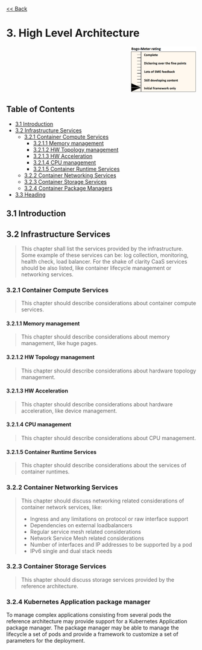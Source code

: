 [<< Back](../../openstack)

# 3. High Level Architecture
<p align="right"><img src="../figures/bogo_ifo.png" alt="scope" title="Scope" width="35%"/></p>

## Table of Contents

* [3.1 Introduction](#3.1)
* [3.2 Infrastructure Services](#3.2)
    * [3.2.1 Container Compute Services](#3.2.1)
        * [3.2.1.1 Memory management](#3.2.1.1)
        * [3.2.1.2 HW Topology management](#3.2.1.2)
        * [3.2.1.3 HW Acceleration](#3.2.1.3)
        * [3.2.1.4 CPU management](#3.2.1.4)
        * [3.2.1.5 Container Runtime Services](#3.2.1.5)
    * [3.2.2 Container Networking Services](#3.2.2)
    * [3.2.3 Container Storage Services](#3.2.3)
    * [3.2.4 Container Package Managers](#3.2.4)
* [3.3 Heading](#3.3)

<a name="3.1"></a>
## 3.1 Introduction

<a name="3.2"></a>
## 3.2 Infrastructure Services

> This chapter shall list the services provided by the infrastructure. Some example of these services can be: log collection, monitoring, health check, load balancer. For the shake of clarity CaaS services should be also listed, like container lifecycle management or networking services.

<a name="3.2.1"></a>
### 3.2.1 Container Compute Services

> This chapter should describe considerations about container compute services.

<a name="3.2.1.1."></a>
#### 3.2.1.1 Memory management

> This chapter should describe considerations about memory management, like huge pages.

<a name="3.2.1.2"></a>
#### 3.2.1.2 HW Topology management

> This chapter should describe considerations about hardware topology management.

<a name="3.2.1.3"></a>
#### 3.2.1.3 HW Acceleration

> This chapter should describe considerations about hardware acceleration, like device management.

<a name="3.2.1.4"></a>
#### 3.2.1.4 CPU management

> This chapter should describe considerations about CPU management.

<a name="3.2.1.5"></a>
#### 3.2.1.5 Container Runtime Services

> This chapter should describe considerations about the services of container runtimes.

<a name="3.2.2"></a>
### 3.2.2 Container Networking Services

> This chapter should discuss networking related considerations of container network services, like:
> * Ingress and any limitations on protocol or raw interface support
> * Dependencies on external loadbalancers
> * Regular service mesh related considerations
> * Network Service Mesh related considerations
> * Number of interfaces and IP addresses to be supported by a pod
> * IPv6 single and dual stack needs

<a name="3.2.3"></a>
### 3.2.3 Container Storage Services

> This shapter should discuss storage services provided by the reference architecture. 

<a name="3.2.4"></a>
### 3.2.4 Kubernetes Application package manager

To manage complex applications consisting from several pods the reference architecture may provide support for a Kubernetes Application package manager. The package manager may be able to manage the lifecycle a set of pods and provide a framework to customize a set of parameters for the deployment.

